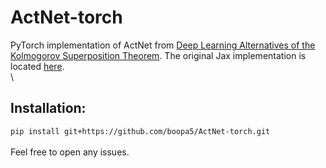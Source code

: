 # ActNet-torch
PyTorch implementation of ActNet from [Deep Learning Alternatives of the Kolmogorov Superposition Theorem](https://arxiv.org/abs/2410.01990). The original Jax implementation is located [here](https://github.com/PredictiveIntelligenceLab/ActNet). \
\

## Installation:
`pip install git+https://github.com/boopa5/ActNet-torch.git` \
\
Feel free to open any issues.
